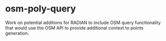# osm-poly-query
Work on potential additions for RADIAN to include OSM query functionality that would use the OSM API to provide additional context to points generation.

